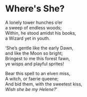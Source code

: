 # Where's She?

A lonely tower hunches o’er  
a sweep of endless woods;  
Within, he stood amidst his books,  
a Wizard yet in youth.  

‘She’s gentle like the early Dawn,  
and like the Moon so bright;  
Bringest to me this forest fawn,  
ye wisps and playful sprites!  

Bear this spell to an elven miss,  
A witch, or faerie queene;  
And bid them, with the sweetest kiss,  
*Wish she be my Helene?*’  


